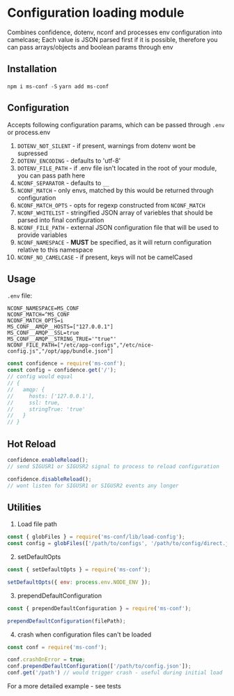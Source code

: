 # Configuration loading module

Combines confidence, dotenv, nconf and processes env configuration into camelcase;
Each value is JSON parsed first if it is possible, therefore you can pass arrays/objects and boolean params through env

## Installation

`npm i ms-conf -S`
`yarn add ms-conf`

## Configuration

Accepts following configuration params, which can be passed through `.env` or process.env

1. `DOTENV_NOT_SILENT` - if present, warnings from dotenv wont be supressed
2. `DOTENV_ENCODING` - defaults to 'utf-8'
3. `DOTENV_FILE_PATH` - if .env file isn't located in the root of your module, you can pass path here
4. `NCONF_SEPARATOR` - defaults to `__`
5. `NCONF_MATCH` - only envs, matched by this would be returned through configuration
6. `NCONF_MATCH_OPTS` - opts for regexp constructed from `NCONF_MATCH`
7. `NCONF_WHITELIST` - stringified JSON array of variebles that should be parsed into final configuration
8. `NCONF_FILE_PATH` - external JSON configuration file that will be used to provide variables
9. `NCONF_NAMESPACE` - **MUST** be specified, as it will return configuration relative to this namespace
10. `NCONF_NO_CAMELCASE` - if present, keys will not be camelCased

## Usage

`.env` file:

```
NCONF_NAMESPACE=MS_CONF
NCONF_MATCH=^MS_CONF
NCONF_MATCH_OPTS=i
MS_CONF__AMQP__HOSTS=["127.0.0.1"]
MS_CONF__AMQP__SSL=true
MS_CONF__AMQP__STRING_TRUE='"true"'
NCONF_FILE_PATH=["/etc/app-configs","/etc/nice-config.js","/opt/app/bundle.json"]
```

```js
const confidence = require('ms-conf');
const config = confidence.get('/');
// config would equal
// {
//   amqp: {
//     hosts: ['127.0.0.1'],
//     ssl: true,
//     stringTrue: 'true'
//   }
// }
```

## Hot Reload

```js
confidence.enableReload();
// send SIGUSR1 or SIGUSR2 signal to process to reload configuration

confidence.disableReload();
// wont listen for SIGUSR1 or SIGUSR2 events any longer
```

## Utilities

1. Load file path

```js
const { globFiles } = require('ms-conf/lib/load-config');
const config = globFiles(['/path/to/configs', '/path/to/config/direct.js', '/path/to/conf.json']);
```

2. setDefaultOpts

```js
const { setDefaultOpts } = require('ms-conf');

setDefaultOpts({ env: process.env.NODE_ENV });
```

3. prependDefaultConfiguration

```js
const { prependDefaultConfiguration } = require('ms-conf');

prependDefaultConfiguration(filePath);
```

4. crash when configuration files can't be loaded

```js
const conf = require('ms-conf');

conf.crashOnError = true;
conf.prependDefaultConfiguration(['/path/to/config.json']);
conf.get('/path') // would trigger crash - useful during initial load
```

For a more detailed example - see tests
